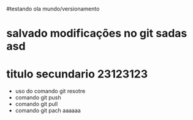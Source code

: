 #testando ola mundo/versionamento

# salvado modificações no git sadas asd

# titulo secundario 23123123

* uso do comando git resotre
* comando git push
* comando git pull
* comando git pach
aaaaaa
